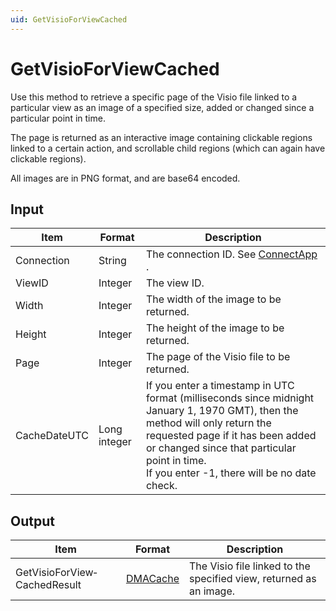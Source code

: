 ```yaml
---
uid: GetVisioForViewCached
---
```


# GetVisioForViewCached

Use this method to retrieve a specific page of the Visio file linked to a particular view as an image of a specified size, added or changed since a particular point in time.

The page is returned as an interactive image containing clickable regions linked to a certain action, and scrollable child regions (which can again have clickable regions).

All images are in PNG format, and are base64 encoded.

## Input

| Item         | Format       | Description                                                                                                                                                                                                                                                          |
|--------------|--------------|----------------------------------------------------------------------------------------------------------------------------------------------------------------------------------------------------------------------------------------------------------------------|
| Connection   | String       | The connection ID. See [ConnectApp](xref:ConnectApp) .                                                                                                                                                                                     |
| ViewID       | Integer      | The view ID.                                                                                                                                                                                                                                                         |
| Width        | Integer      | The width of the image to be returned.                                                                                                                                                                                                                               |
| Height       | Integer      | The height of the image to be returned.                                                                                                                                                                                                                              |
| Page         | Integer      | The page of the Visio file to be returned.                                                                                                                                                                                                                           |
| CacheDateUTC | Long integer | If you enter a timestamp in UTC format (milliseconds since midnight January 1, 1970 GMT), then the method will only return the requested page if it has been added or changed since that particular point in time.<br> If you enter -1, there will be no date check. |

## Output

| Item                         | Format                                           | Description                                                        |
|------------------------------|--------------------------------------------------|--------------------------------------------------------------------|
| GetVisioForView­CachedResult | [DMACache](xref:DMACache) | The Visio file linked to the specified view, returned as an image. |

